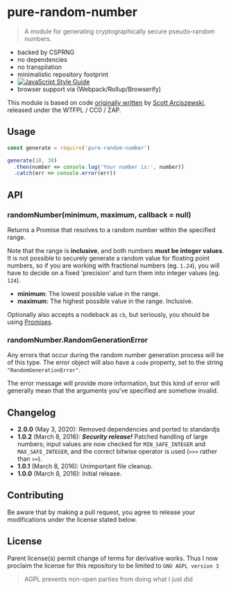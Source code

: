 # pure-random-number

> A module for generating cryptographically secure pseudo-random numbers.

- backed by CSPRNG
- no dependencies
- no transpilation
- minimalistic repository footprint
- [![JavaScript Style Guide](https://img.shields.io/badge/code_style-standard-brightgreen.svg)](https://standardjs.com)
- browser support via (Webpack/Rollup/Browserify)

This module is based on code [originally written](https://gist.github.com/sarciszewski/88a7ed143204d17c3e42) by [Scott Arciszewski](https://github.com/sarciszewski), released under the WTFPL / CC0 / ZAP.

## Usage

```js
const generate = require('pure-random-number')

generate(10, 30)
  .then(number => console.log('Your number is:', number))
  .catch(err => console.error(err))
```

## API

### randomNumber(minimum, maximum, callback = null)

Returns a Promise that resolves to a random number within the specified range.

Note that the range is __inclusive__, and both numbers __must be integer values__. It is not possible to securely generate a random value for floating point numbers, so if you are working with fractional numbers (eg. `1.24`), you will have to decide on a fixed 'precision' and turn them into integer values (eg. `124`).

* __minimum__: The lowest possible value in the range.
* __maximum__: The highest possible value in the range. Inclusive.

Optionally also accepts a nodeback as `cb`, but seriously, you should be using [Promises](https://gist.github.com/joepie91/791640557e3e5fd80861).

### randomNumber.RandomGenerationError

Any errors that occur during the random number generation process will be of this type. The error object will also have a `code` property, set to the string `"RandomGenerationError"`.

The error message will provide more information, but this kind of error will generally mean that the arguments you've specified are somehow invalid.

## Changelog
* __2.0.0__ (May 3, 2020): Removed dependencies and ported to standardjs
* __1.0.2__ (March 8, 2016): __*Security release!*__ Patched handling of large numbers; input values are now checked for `MIN_SAFE_INTEGER` and `MAX_SAFE_INTEGER`, and the correct bitwise operator is used (`>>>` rather than `>>`).
* __1.0.1__ (March 8, 2016): Unimportant file cleanup.
* __1.0.0__ (March 8, 2016): Initial release.

## Contributing

Be aware that by making a pull request, you agree to release your modifications under the license stated below.

## License

Parent license(s) permit change of terms for derivative works.
Thus I now proclaim the license for this repository to be limited to
`GNU AGPL version 3`

> AGPL prevents non-open parties from doing what I just did
